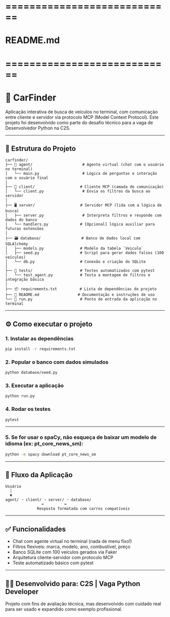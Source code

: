 # ============================
# README.md
# ============================

# 🚗 CarFinder

Aplicação interativa de busca de veículos no terminal, com comunicação entre cliente e servidor via protocolo MCP (Model Context Protocol). Este projeto foi desenvolvido como parte do desafio técnico para a vaga de Desenvolvedor Python na C2S.

---

## 🧭 Estrutura do Projeto

```
carfinder/
├── 🧠 agent/                      # Agente virtual (chat com o usuário no terminal)
│   └── main.py                   # Lógica de perguntas e interação com o usuário final
│
├── 📡 client/                    # Cliente MCP (camada de comunicação)
│   └── client.py                 # Envia os filtros da busca ao servidor
│
├── 🖥️ server/                    # Servidor MCP (lida com a lógica de busca)
│   ├── server.py                 # Interpreta filtros e responde com dados do banco
│   └── handlers.py              # [Opcional] lógica auxiliar para futuras extensões
│
├── 🗃️ database/                  # Banco de dados local com SQLAlchemy
│   ├── models.py                # Modelo da tabela `Veiculo`
│   ├── seed.py                  # Script para gerar dados falsos (100 veículos)
│   └── db.py                    # Conexão e criação do SQLite
│
├── 🧪 tests/                     # Testes automatizados com pytest
│   └── test_agent.py            # Testa a montagem de filtros e integração básica
│
├── 📦 requirements.txt          # Lista de dependências do projeto
├── 📖 README.md                 # Documentação e instruções de uso
└── 🚀 run.py                     # Ponto de entrada da aplicação no terminal
```

---

## ⚙️ Como executar o projeto

### 1. Instalar as dependências

```bash
pip install -r requirements.txt
```

### 2. Popular o banco com dados simulados

```bash
python database/seed.py
```

### 3. Executar a aplicação

```bash
python run.py
```

### 4. Rodar os testes

```bash
pytest
```

---

### 5. Se for usar o spaCy, não esqueça de baixar um modelo de idioma (ex: pt_core_news_sm):

```bash
python -m spacy download pt_core_news_sm
```

---

## 🧩 Fluxo da Aplicação

```
Usuário
  │
  ▼
agent/ ➝ client/ ➝ server/ ➝ database/
                ⬅         ⬅
              Resposta formatada com carros compatíveis
```

---

## ✅ Funcionalidades

- Chat com agente virtual no terminal (nada de menu fixo!)
- Filtros flexíveis: marca, modelo, ano, combustível, preço
- Banco SQLite com 100 veículos gerados via Faker
- Arquitetura cliente-servidor com protocolo MCP
- Teste automatizado básico com pytest

---

## 👨‍💻 Desenvolvido para: C2S | Vaga Python Developer

Projeto com fins de avaliação técnica, mas desenvolvido com cuidado real para ser usado e expandido como exemplo profissional.
